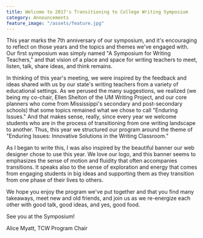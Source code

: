 ```yaml
---
title: Welcome to 2017's Transitioning to College Writing Symposium
category: Announcements
feature_image: "/assets/feature.jpg"
---
```


This year marks the 7th anniversary of our symposium, and it's encouraging to reflect on those years and the topics and themes we've engaged with. Our first symposium was simply named "A Symposium for Writing Teachers," and that vision of a place and space for writing teachers to meet, listen, talk, share ideas, and think remains. 

In thinking of this year's meeting, we were inspired by the feedback and ideas shared with us by our state's writing teachers from a variety of educational settings. As we perused the many suggestions, we realized (we being my co-chair, Ellen Shelton of the UM Writing Project, and our core planners who come from Mississippi's secondary and post-secondary schools) that some topics remained what we chose to call "Enduring Issues." And that makes sense, really, since every year we welcome students who are in the process of transitioning from one writing landscape to another. Thus, this year we structured our program around the theme of "Enduring Issues: Innovative Solutions in the Writing Classroom."

As I began to write this, I was also inspired by the beautiful banner our web designer chose to use this year. We love our logo, and this banner seems to emphasizes the sense of motion and fluidity that often accompanies transitions. It speaks also to the sense of exploration and energy that comes from engaging students in big ideas and supporting them as they transition from one phase of their lives to others.

We hope you enjoy the program we've put together and that you find many takeaways, meet new and old friends, and join us as we re-energize each other with good talk, good ideas, and yes, good food.

See you at the Symposium!

Alice Myatt, TCW Program Chair 
